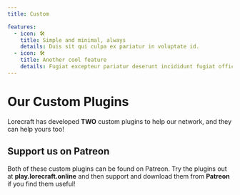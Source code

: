 ```yaml
---
title: Custom

features:
  - icon: 🛠️
    title: Simple and minimal, always
    details: Duis sit qui culpa ex pariatur in voluptate id.
  - icon: 🛠️
    title: Another cool feature
    details: Fugiat excepteur pariatur deserunt incididunt fugiat officia ex aliqua mollit laborum consequat duis mollit incididunt.
---
```


# Our Custom Plugins

Lorecraft has developed **TWO** custom plugins to help our network, and they can help yours too!

<CustomFeature>
  <CustomFeatureBox 
    iconImg="./../images/logo.png"
    title="Bungee Essentials"
    text="Bungee Essentials is a modern set of network tools designed to help you help your communities!"
  />
  <CustomFeatureBox 
    iconImg="./../images/logo.png"
    title="Asset Brush"
    text="Asset Brush is a schematic selection, collection and management tool to let you build your own libraries of schematics!"
  />
</CustomFeature>

## Support us on Patreon

Both of these custom plugins can be found on Patreon. Try the plugins out at **play.lorecraft.online** and then support and download them from **Patreon** if you find them useful!
